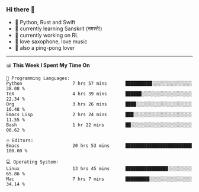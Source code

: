 ### Hi there 👋

- 📙 Python, Rust and Swift
- 🌱 currently learning Sanskrit (नमस्ते!)
- 🔭 currently working on RL
- 🎷 love saxophone, love music
- 🏓 also a ping-pong lover

<!--
**ZiqinGong/ZiqinGong** is a ✨ _special_ ✨ repository because its `README.md` (this file) appears on your GitHub profile.

Here are some ideas to get you started:

- 🔭 I’m currently working on ...
- 🌱 I’m currently learning ...
- 👯 I’m looking to collaborate on ...
- 🤔 I’m looking for help with ...
- 💬 Ask me about ...
- 📫 gongzq0301@sjtu.edu.cn
- 😄 Pronouns: ...
- ⚡ Fun fact: ...
-->

---

<!--START_SECTION:waka-->
📊 **This Week I Spent My Time On** 

```text
💬 Programming Languages: 
Python                   7 hrs 57 mins       ██████████░░░░░░░░░░░░░░░   38.08 % 
TeX                      4 hrs 39 mins       ██████░░░░░░░░░░░░░░░░░░░   22.34 % 
Org                      3 hrs 26 mins       ████░░░░░░░░░░░░░░░░░░░░░   16.48 % 
Emacs Lisp               2 hrs 24 mins       ███░░░░░░░░░░░░░░░░░░░░░░   11.55 % 
Bash                     1 hr 22 mins        ██░░░░░░░░░░░░░░░░░░░░░░░   06.62 % 

🔥 Editors: 
Emacs                    20 hrs 53 mins      █████████████████████████   100.00 % 

💻 Operating System: 
Linux                    13 hrs 45 mins      ████████████████░░░░░░░░░   65.86 % 
Mac                      7 hrs 7 mins        █████████░░░░░░░░░░░░░░░░   34.14 % 
```


<!--END_SECTION:waka-->

